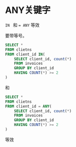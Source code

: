 # ANY关键字
`IN `
和 
`= ANY`
等效

要带等号。

```sql
SELECT *
FROM clietns
FROM client_id IN(      
    SELECT client_id, count(*)
    FROM invoices
    GROUP BY client_id
    HAVING COUNT(*) >= 2
)
```
和
```sql
SELECT *
FROM clietns
FROM client_id = ANY(      
    SELECT client_id, count(*)
    FROM invoices
    GROUP BY client_id
    HAVING COUNT(*) >= 2
)
```
等效